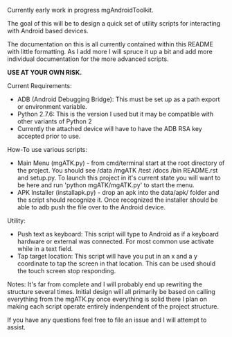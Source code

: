 Currently early work in progress mgAndroidToolkit.

The goal of this will be to design a quick set of utility scripts for
interacting with Android based devices.

The documentation on this is all currently contained within this README with little
formatting. As I add more I will spruce it up a bit and add more individual documentation
for the more advanced scripts.

**USE AT YOUR OWN RISK.**

Current Requirements:
- ADB (Android Debugging Bridge): This must be set up as a path export or environment variable.
- Python 2.7.6: This is the version I used but it may be compatible with other variants of Python 2
- Currently the attached device will have to have the ADB RSA key accepted prior to use.

How-To use various scripts:
- Main Menu (mgATK.py) - from cmd/terminal start at the root directory of the project. You should see /data /mgATK /test /docs /bin README.rst and setup.py. To launch this project in it's current state you will want to be here and run 'python mgATK/mgATK.py' to start the menu.
- APK Installer (installapk.py) - drop an apk into the data/apk/ folder and the script should recognize it. Once recognized the installer should be able to adb push the file over to the Android device.

Utility:
- Push text as keyboard: This script will type to Android as if a keyboard hardware or external was connected. For most common use activate while in a text field.
- Tap target location: This script will have you put in an x and a y coordinate to tap the screen in that location. This can be used should the touch screen stop responding. 

Notes:
It's far from complete and I will probably end up rewriting the structure several times.
Initial design will all primarily be based on calling everything from the mgATK.py
once everything is solid there I plan on making each script operate entirely indenpendent of the project structure.

If you have any questions feel free to file an issue and I will attempt to assist.
